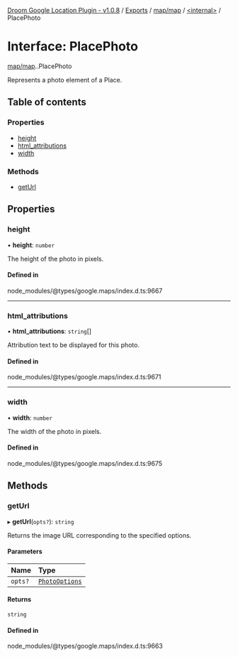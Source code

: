 [Droom Google Location Plugin - v1.0.8](../README.md) / [Exports](../modules.md) / [map/map](../modules/map_map.md) / [<internal\>](../modules/map_map._internal_.md) / PlacePhoto

# Interface: PlacePhoto

[map/map](../modules/map_map.md).[<internal>](../modules/map_map._internal_.md).PlacePhoto

Represents a photo element of a Place.

## Table of contents

### Properties

- [height](map_map._internal_.PlacePhoto.md#height)
- [html\_attributions](map_map._internal_.PlacePhoto.md#html_attributions)
- [width](map_map._internal_.PlacePhoto.md#width)

### Methods

- [getUrl](map_map._internal_.PlacePhoto.md#geturl)

## Properties

### height

• **height**: `number`

The height of the photo in pixels.

#### Defined in

node_modules/@types/google.maps/index.d.ts:9667

___

### html\_attributions

• **html\_attributions**: `string`[]

Attribution text to be displayed for this photo.

#### Defined in

node_modules/@types/google.maps/index.d.ts:9671

___

### width

• **width**: `number`

The width of the photo in pixels.

#### Defined in

node_modules/@types/google.maps/index.d.ts:9675

## Methods

### getUrl

▸ **getUrl**(`opts?`): `string`

Returns the image URL corresponding to the specified options.

#### Parameters

| Name | Type |
| :------ | :------ |
| `opts?` | [`PhotoOptions`](map_map._internal_.PhotoOptions.md) |

#### Returns

`string`

#### Defined in

node_modules/@types/google.maps/index.d.ts:9663
